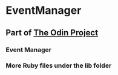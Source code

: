 # EventManager
## Part of [The Odin Project](http://www.theodinproject.com/ruby-programming/file-i-o-and-serialization)
### Event Manager
### More Ruby files under the lib folder
